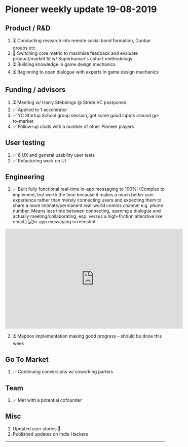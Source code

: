 # Pioneer weekly update 19-08-2019

## Product / R&D

1. ⏳ Conducting research into remote social bond formation, Dunbar groups etc.
2. 🧪 Switching core metric to maximise feedback and evaluate product/market fit w/ Superhuman's cohort methodology
3. ⏳ Building knowledge in game design mechanics
4. ⏳ Beginning to open dialogue with experts in game design mechanics


## Funding / advisors

1. ⏳ Meeting w/ Harry Stebbings @ Stride.VC postponed
2. ✅ Applied to 1 accelerator
3. ✅ YC Startup School group session, got some good inputs around go-to-market
4. ✅ Follow-up chats with a number of other Pioneer players


## User testing

1. ✅ 6 UX and general usability user tests
2. ✅ Refactoring work on UI  

  
## Engineering

1. ✅ Built fully functional real-time in-app messaging to 100%! (Complex to implement, but worth the time because it makes a much better user experience rather than merely connecting users and expecting them to share a more intimate/permanent real-world comms channel e.g. phone number. Means less time between connecting, opening a dialogue and actually meeting/collaborating, esp. versus a high-friction alterative like email.)
![In-app messaging screenshot](/assets/img/in-app-messaging.jpg)

<iframe width="560" height="315" src="https://www.youtube.com/embed/H2cmWFk5RzY" frameborder="0" allow="accelerometer; autoplay; encrypted-media; gyroscope; picture-in-picture" allowfullscreen></iframe>


2. ⏳ Mapbox implementation making good progress – should be done this week


  
## Go To Market

1. ✅ Continuing conversions w/ coworking parters


## Team

1. ✅ Met with a potential cofounder


## Misc

1. Updated user stories 📝 
2. Published updates on Indie Hackers  
  
----



